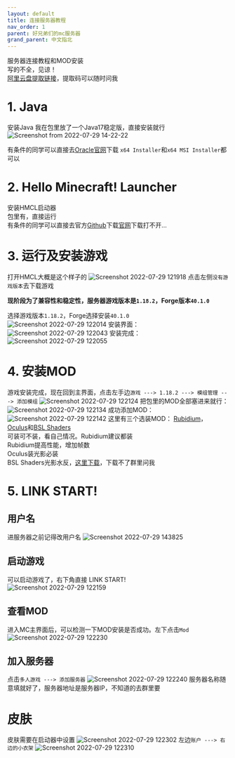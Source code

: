 ```yaml
---
layout: default
title: 连接服务器教程
nav_order: 1
parent: 好兄弟们的mc服务器
grand_parent: 中文指北
---
```

服务器连接教程和MOD安装 \
写的不全，见谅！ \
[阿里云盘提取链接](https://www.aliyundrive.com/s/kKnpNfQhBth)，提取码可以随时问我

# 1. Java
安装Java
我在包里放了一个Java17稳定版，直接安装就行![Screenshot from 2022-07-29 14-22-22](https://user-images.githubusercontent.com/31970387/181821333-d1f7e2a7-0855-4088-82b1-9ea4e2fe0bf9.png)

有条件的同学可以直接去[Oracle官网](https://www.oracle.com/java/technologies/downloads/#java17)下载
`x64 Installer`和`x64 MSI Installer`都可以

# 2. Hello Minecraft! Launcher
安装HMCL启动器 \
包里有，直接运行 \
有条件的同学可以直接去官方[Github](https://github.com/huanghongxun/HMCL)下载[官网](https://hmcl.huangyuhui.net/)下载打不开... 

# 3. 运行及安装游戏
打开HMCL大概是这个样子的
![Screenshot 2022-07-29 121918](https://user-images.githubusercontent.com/31970387/181821626-258e647b-81ae-4edc-8d78-1e578651ccf7.png)
点击左侧`没有游戏版本`去下载游戏

**现阶段为了兼容性和稳定性，服务器游戏版本是`1.18.2`，Forge版本`40.1.0`**

选择游戏版本`1.18.2`，Forge选择安装`40.1.0` \
![Screenshot 2022-07-29 122014](https://user-images.githubusercontent.com/31970387/181821829-c2496f52-5bb3-4e3c-9306-a0fe70321ca3.png)
安装界面：
![Screenshot 2022-07-29 122043](https://user-images.githubusercontent.com/31970387/181821726-3e85900c-f0d5-43d8-a42b-a8842bc7873b.png)
安装完成：
![Screenshot 2022-07-29 122055](https://user-images.githubusercontent.com/31970387/181821857-eb4efcc0-531b-4ee6-aefc-7670e1cdd5d7.png)

# 4. 安装MOD
游戏安装完成，现在回到主界面，点击左手边`游戏 ---> 1.18.2 ---> 模组管理 ---> 添加模组`
![Screenshot 2022-07-29 122124](https://user-images.githubusercontent.com/31970387/181821893-5f9d44fc-7892-41fe-99d3-305581801d23.png)
把包里的MOD全部塞进来就行：
![Screenshot 2022-07-29 122134](https://user-images.githubusercontent.com/31970387/181825525-9461b4c5-5c02-4a53-87ad-cf75cee911e9.png)
成功添加MOD：
![Screenshot 2022-07-29 122142](https://user-images.githubusercontent.com/31970387/181821944-4c9bb444-1b42-4a7a-a68a-e1cff45edb2c.png)
这里有三个选装MOD：
[Rubidium](https://www.curseforge.com/minecraft/mc-mods/rubidium)， [Oculus](https://www.curseforge.com/minecraft/mc-mods/oculus)和[BSL Shaders](https://www.curseforge.com/minecraft/customization/bsl-shaders) \
可装可不装，看自己情况。Rubidium建议都装 \
Rubidium提高性能，增加帧数 \
Oculus装光影必装 \
BSL Shaders光影水反，[这里下载](https://www.curseforge.com/minecraft/customization/bsl-shaders/download/3752138)，下载不了群里问我

# 5. LINK START! 
## 用户名
进服务器之前记得改用户名
![Screenshot 2022-07-29 143825](https://user-images.githubusercontent.com/31970387/181826050-5a35a735-6223-4670-9d11-bc2478e2d001.png)
## 启动游戏
可以启动游戏了，右下角直接 LINK START! \
![Screenshot 2022-07-29 122159](https://user-images.githubusercontent.com/31970387/181822196-08042e47-9afd-4879-9330-0e7fddcf3d73.png)
## 查看MOD
进入MC主界面后，可以检测一下MOD安装是否成功。左下点击`Mod`
![Screenshot 2022-07-29 122230](https://user-images.githubusercontent.com/31970387/181822218-0bb07919-0dc7-40e1-9865-a612971bd004.png)
## 加入服务器
点击`多人游戏 ---> 添加服务器`
![Screenshot 2022-07-29 122240](https://user-images.githubusercontent.com/31970387/181822241-a1742182-4304-44d9-878e-16f50c3f8c16.png)
服务器名称随意填就好了，服务器地址是服务器IP，不知道的去群里要
# 皮肤
皮肤需要在启动器中设置
![Screenshot 2022-07-29 122302](https://user-images.githubusercontent.com/31970387/181822270-b5f190d4-e5af-4284-a5e8-76d9dd98dac9.png)
左边`账户 ---> 右边的小衣架`
![Screenshot 2022-07-29 122310](https://user-images.githubusercontent.com/31970387/181822297-062c905b-eafa-42f5-bb66-826304308457.png)
